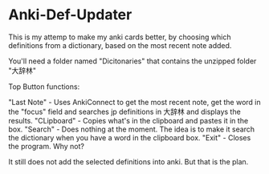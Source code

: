 # Anki-Def-Updater
This is my attemp to make my anki cards better, by choosing which definitions from a dictionary, based on the most recent note added.

You'll need a folder named "Dicitonaries" that contains the unzipped folder "大辞林"

Top Button functions:

"Last Note" - Uses AnkiConnect to get the most recent note, get the word in the "focus" field and searches jp definitions in 大辞林 and displays the results.
"CLipboard" - Copies what's in the clipboard and pastes it in the box.
"Search" - Does nothing at the moment. The idea is to make it search the dictionary when you have a word in the clipboard box.
"Exit" - Closes the program. Why not?

It still does not add the selected definitions into anki. But that is the plan.

